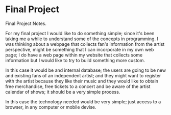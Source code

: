 # Final Project

Final Project Notes.

For my final project I would like to do something simple; since it's been taking me a while to understand some of the concepts in programming. I was thinking about a webpage that collects fan's information from the artist perspective, might be something that I can incorporate in my own web page; I do have a web page within my website that collects some information but I would like to try to build something more custom.

In this case it would be and internal database; the users are going to be new and existing fans of an independent artist; and they might want to register with the artist because they like their music and they would like to obtain free merchandise, free tickets to a concert and be aware of the artist calendar of shows; it should be a very simple process.

In this case the technology needed would be very simple; just access to a browser, in any computer or mobile devise.
